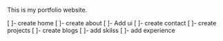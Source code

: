 This is my portfolio website.

[ ]- create home
[ ]- create about
[ ]- Add ui
[ ]- create contact
[ ]- create projects
[ ]- create blogs
[ ]- add skilss
[ ]- add experience 